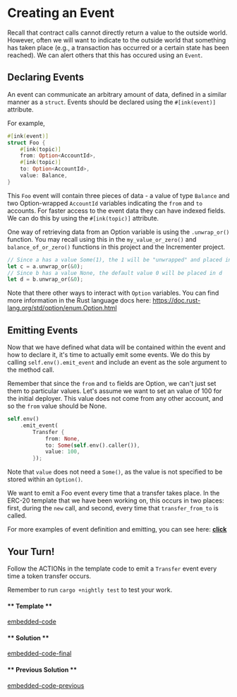 Creating an Event
===

Recall that contract calls cannot directly return a value to the outside world.  However, often we will want to indicate to the outside world that something has taken place (e.g., a transaction has occurred or a certain state has been reached).  We can alert others that this has occured using an `Event`.

## Declaring Events

An event can communicate an arbitrary amount of data, defined in a similar manner as a `struct`.  Events should be declared using the `#[ink(event)]` attribute.

For example,

```rust
#[ink(event)]
struct Foo {
    #[ink(topic)]
    from: Option<AccountId>,
    #[ink(topic)]
    to: Option<AccountId>,
    value: Balance,
}
```

This `Foo` event will contain three pieces of data - a value of type `Balance` and two Option-wrapped `AccountId` variables indicating the `from` and `to` accounts. For faster access to the event data they can have indexed fields. We can do this by using the `#[ink(topic)]` attribute. 

One way of retrieving data from an Option<T> variable is using the `.unwrap_or()` function.  You may recall using this in the `my_value_or_zero()` and `balance_of_or_zero()` functions in this project and the Incrementer project.  

```rust
// Since a has a value Some(1), the 1 will be "unwrapped" and placed in c
let c = a.unwrap_or(&0);
// Since b has a value None, the default value 0 will be placed in d
let d = b.unwrap_or(&0);
```

Note that there other ways to interact with `Option` variables.  You can find more information in the Rust language docs here: https://doc.rust-lang.org/std/option/enum.Option.html

## Emitting Events

Now that we have defined what data will be contained within the event and how to declare it, it's time to actually emit some events.  We do this by calling `self.env().emit_event` and include an event as the sole argument to the method call.

Remember that since the `from` and `to` fields are Option<AccountId>, we can't just set them to particular values.  Let's assume we want to set an value of 100 for the initial deployer.  This value does not come from any other account, and so the `from` value should be None.

```rust
self.env()
    .emit_event(
        Transfer {
            from: None,
            to: Some(self.env().caller()),
            value: 100,
        });
```

Note that `value` does not need a `Some()`, as the value is not specified to be stored within an `Option()`.

We want to emit a Foo event every time that a transfer takes place.  In the ERC-20 template that we have been working on, this occurs in two places: first, during the `new` call, and second, every time that `transfer_from_to` is called.

For more examples of event definition and emitting, you can see here: [**click**](https://github.com/paritytech/ink/blob/master/examples/lang/events/src/lib.rs)

## Your Turn!

Follow the ACTIONs in the template code to emit a `Transfer` event every time a token transfer occurs.

Remember to run `cargo +nightly test` to test your work.

<!-- tabs:start -->

#### ** Template **

[embedded-code](./assets/2.3-template.rs ':include :type=code embed-template')

#### ** Solution **

[embedded-code-final](./assets/2.3-finished-code.rs ':include :type=code embed-final')

#### ** Previous Solution **

[embedded-code-previous](./assets/2.2-finished-code.rs ':include :type=code embed-previous')

<!-- tabs:end -->